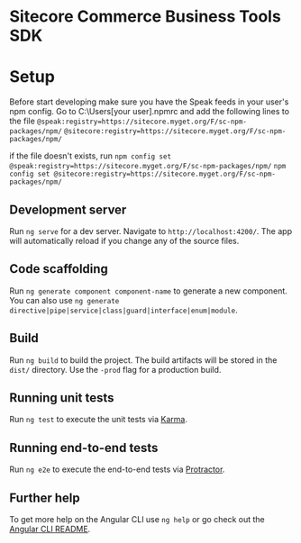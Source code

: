 # Sitecore Commerce Business Tools SDK



# Setup

Before start developing make sure you have the Speak feeds in your user's npm config. Go to C:\Users\[your user]\.npmrc and add the following lines to the file 
`@speak:registry=https://sitecore.myget.org/F/sc-npm-packages/npm/`
`@sitecore:registry=https://sitecore.myget.org/F/sc-npm-packages/npm/`

if the file doesn't exists, run
`npm config set @speak:registry=https://sitecore.myget.org/F/sc-npm-packages/npm/`
`npm config set @sitecore:registry=https://sitecore.myget.org/F/sc-npm-packages/npm/`

## Development server

Run `ng serve` for a dev server. Navigate to `http://localhost:4200/`. The app will automatically reload if you change any of the source files.

## Code scaffolding

Run `ng generate component component-name` to generate a new component. You can also use `ng generate directive|pipe|service|class|guard|interface|enum|module`.

## Build

Run `ng build` to build the project. The build artifacts will be stored in the `dist/` directory. Use the `-prod` flag for a production build.

## Running unit tests

Run `ng test` to execute the unit tests via [Karma](https://karma-runner.github.io).

## Running end-to-end tests

Run `ng e2e` to execute the end-to-end tests via [Protractor](http://www.protractortest.org/).

## Further help

To get more help on the Angular CLI use `ng help` or go check out the [Angular CLI README](https://github.com/angular/angular-cli/blob/master/README.md).